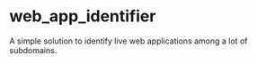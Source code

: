 # web_app_identifier
A simple solution to identify live web applications among a lot of subdomains.
